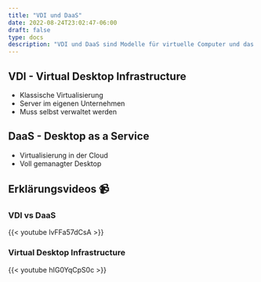 ```yaml
---
title: "VDI und DaaS"
date: 2022-08-24T23:02:47-06:00
draft: false
type: docs
description: "VDI und DaaS sind Modelle für virtuelle Computer und das benutzen dieser. Sie unterscheiden sich in ihren Eigenschaften."
---
```


## VDI - Virtual Desktop Infrastructure

- Klassische Virtualisierung
- Server im eigenen Unternehmen
- Muss selbst verwaltet werden

## DaaS - Desktop as a Service

- Virtualisierung in der Cloud
- Voll gemanagter Desktop

## Erklärungsvideos 📹

### VDI vs DaaS

{{< youtube lvFFa57dCsA >}}

### Virtual Desktop Infrastructure

{{< youtube hIG0YqCpS0c >}}
